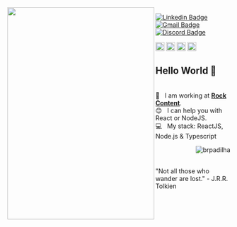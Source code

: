 <img align="left" width="332" height="480" src="https://media.giphy.com/media/ejHCFHxAlZfl6/giphy.gif">


[![Linkedin Badge](https://img.shields.io/badge/-BrunoPadilha-blue?style=flat-square&logo=Linkedin&logoColor=white&link=https://www.linkedin.com/in/brpadilha/)](https://www.linkedin.com/in/brpadilha/) 
[![Gmail Badge](https://img.shields.io/badge/-brpadilha.dev@gmail.com-c14438?style=flat-square&logo=Gmail&logoColor=white&link=mailto:brpadilha.dev@gmail.com)](mailto:brpadilha.dev@gmail.com)
[![Discord Badge](https://img.shields.io/badge/-brpadilha%234062-7289DA?style=flat-square&logo=discord&logoColor=white&link=https://discord.com/)](https://discord.com/)

<p align="left">
<img src="https://cdn.worldvectorlogo.com/logos/react-1.svg" alt="react" width="20" height="20"/>
<img src="https://cdn.worldvectorlogo.com/logos/logo-javascript.svg" alt="javascript" width="20" height="20"/>
<img src="https://cdn.worldvectorlogo.com/logos/typescript.svg" alt="typescript" width="20" height="20"/>
<img src="https://cdn.worldvectorlogo.com/logos/graphql.svg" alt="graphql" width="20" height="20"/>
  
</p>

## Hello World 👋

<br/>:rocket:  &nbsp; I am working at [**Rock Content**](https://rockcontent.com/br/).
<br/>:blush: &nbsp; I can help you with React or NodeJS.
<br/>:computer: &nbsp; My stack: ReactJS, Node.js & Typescript
<br/>
<p><img align="right" src="https://github-readme-stats.vercel.app/api?username=brpadilha&show_icons=true&count_private=true" alt="brpadilha" /> </p>
<br/>
<br/>
<p>"Not all those who wander are lost." - J.R.R. Tolkien</p>

